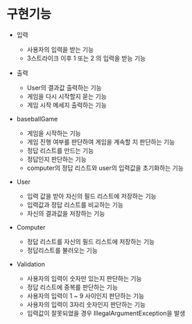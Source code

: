 # 구현기능

+ 입력
  + 사용자의 입력을 받는 기능
  + 3스트라이크 이후 1 또는 2 의 입력을 받능 기능
  
+ 출력
  + User의 결과값 출력하는 기능
  + 게임을 다시 시작할지 묻는 기능
  + 게임 시작 메세지 출력하는 기능 

+ baseballGame
  + 게임을 시작하는 기능
  + 게임 진행 여부를 판단하여 게임을 계속할 지 판단하는 기능
  + 정답 리스트를 만드는 기능
  + 정답인지 판단하는 기능
  + computer의 정답 리스트와 user의 입력값을 초기화하는 기능 
  
+ User
  + 입력 값을 받아 자신의 필드 리스트에 저장하는 기능
  + 입력값과 정답 리스트를 비교하는 기능
  + 자신의 결과값을 저장하는 기능
  
+ Computer
  + 정답 리스트를 자신의 필드 리스트에 저장하는 기능 
  + 정답리스트를 불러오는 기능 

+ Validation
  + 사용자의 입력이 숫자만 있는지 판단하는 기능
  + 정답 리스트에 중복를 판단하는 기능
  + 사용자의 입력이 1 ~ 9 사이인지 판단하는 기능 
  + 사용자의 입력이 3자리 숫자인지 판단하는 기능
  + 입력값이 잘못되었을 경우 IllegalArgumentException을 발생 